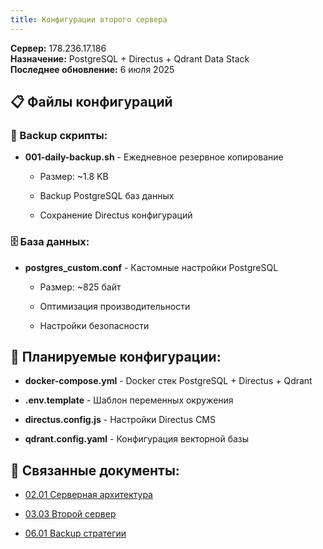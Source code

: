 ```yaml
---
title: Конфигурации второго сервера
---
```


**Сервер:** 178\.236.17.186\
**Назначение:** PostgreSQL + Directus + Qdrant Data Stack\
**Последнее обновление:** 6 июля 2025

## 📋 Файлы конфигураций

### 🔧 Backup скрипты:

-  **001-daily-backup.sh** - Ежедневное резервное копирование

   -  Размер: \~1.8 KB

   -  Backup PostgreSQL баз данных

   -  Сохранение Directus конфигураций

### 🗄️ База данных:

-  **postgres_custom.conf** - Кастомные настройки PostgreSQL

   -  Размер: \~825 байт

   -  Оптимизация производительности

   -  Настройки безопасности

## 🎯 Планируемые конфигурации:

-  **docker-compose.yml** - Docker стек PostgreSQL + Directus + Qdrant

-  **.env.template** - Шаблон переменных окружения

-  **directus.config.js** - Настройки Directus CMS

-  **qdrant.config.yaml** - Конфигурация векторной базы

## 🔗 Связанные документы:

-  [02\.01 Серверная архитектура](./../../02-01-servers/README)

-  [03\.03 Второй сервер](../../../03-software-stack/03-03-server2/)

-  [06\.01 Backup стратегии](./../../../06-operations/06-01-backup/_index)